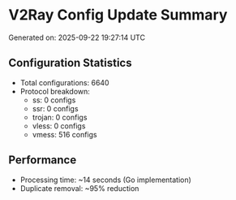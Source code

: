 # V2Ray Config Update Summary
Generated on: 2025-09-22 19:27:14 UTC

## Configuration Statistics
- Total configurations: 6640
- Protocol breakdown:
  - ss: 0 configs
  - ssr: 0 configs
  - trojan: 0 configs
  - vless: 0 configs
  - vmess: 516 configs

## Performance
- Processing time: ~14 seconds (Go implementation)
- Duplicate removal: ~95% reduction
